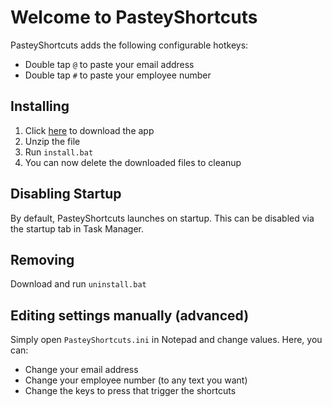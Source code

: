 # Welcome to PasteyShortcuts
PasteyShortcuts adds the following configurable hotkeys:
- Double tap `@` to paste your email address
- Double tap `#` to paste your employee number

## Installing
1. Click [here](../../archive/master.zip) to download the app
2. Unzip the file
3. Run `install.bat`
4. You can now delete the downloaded files to cleanup

## Disabling Startup
By default, PasteyShortcuts launches on startup. This can be disabled via the startup tab in Task Manager.

## Removing
Download and run `uninstall.bat`

## Editing settings manually (advanced)
Simply open `PasteyShortcuts.ini` in Notepad and change values. Here, you can:
- Change your email address
- Change your employee number (to any text you want)
- Change the keys to press that trigger the shortcuts
